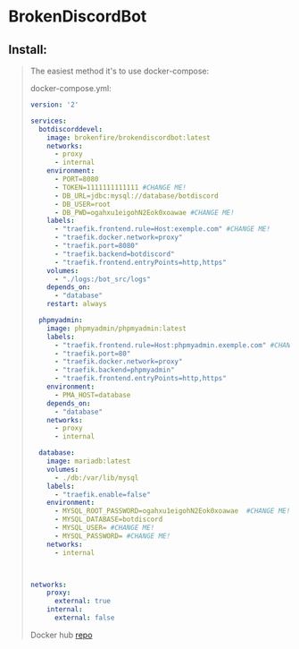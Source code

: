 # BrokenDiscordBot

## Install:

> The easiest method it's to use docker-compose:
> 
> docker-compose.yml:
> ```YAML
> version: '2'
> 
> services:
>   botdiscorddevel:
>     image: brokenfire/brokendiscordbot:latest
>     networks:
>       - proxy
>       - internal
>     environment:
>       - PORT=8080
>       - TOKEN=1111111111111 #CHANGE ME!
>       - DB_URL=jdbc:mysql://database/botdiscord 
>       - DB_USER=root 
>       - DB_PWD=ogahxu1eigohN2Eok0xoawae #CHANGE ME!
>     labels:
>       - "traefik.frontend.rule=Host:exemple.com" #CHANGE ME!
>       - "traefik.docker.network=proxy"
>       - "traefik.port=8080"
>       - "traefik.backend=botdiscord"
>       - "traefik.frontend.entryPoints=http,https"
>     volumes:
>       - "./logs:/bot_src/logs"
>     depends_on:
>       - "database"
>     restart: always
> 
>   phpmyadmin:
>     image: phpmyadmin/phpmyadmin:latest
>     labels:
>       - "traefik.frontend.rule=Host:phpmyadmin.exemple.com" #CHANGE ME!
>       - "traefik.port=80"
>       - "traefik.docker.network=proxy"
>       - "traefik.backend=phpmyadmin"
>       - "traefik.frontend.entryPoints=http,https"
>     environment:
>       - PMA_HOST=database
>     depends_on:
>       - "database"
>     networks:
>       - proxy
>       - internal
> 
>   database:
>     image: mariadb:latest
>     volumes:
>       - ./db:/var/lib/mysql
>     labels:
>       - "traefik.enable=false"
>     environment:
>       - MYSQL_ROOT_PASSWORD=ogahxu1eigohN2Eok0xoawae  #CHANGE ME!
>       - MYSQL_DATABASE=botdiscord
>       - MYSQL_USER= #CHANGE ME!
>       - MYSQL_PASSWORD= #CHANGE ME!
>     networks:
>       - internal
> 
> 
> 
> networks:
>     proxy:
>       external: true
>     internal:
>       external: false
> 
> ```
> Docker hub [repo](https://hub.docker.com/r/brokenfire/brokendiscordbot/)
                                                      
